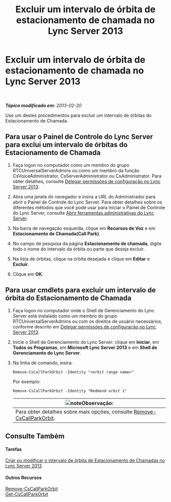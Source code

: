 ﻿---
title: Excluir um intervalo de órbita de estacionamento de chamada no Lync Server 2013
TOCTitle: Excluir um intervalo de órbita de estacionamento de chamada no Lync Server 2013
ms:assetid: 85e9f916-062d-450d-ac0a-aeaefc0f7cdc
ms:mtpsurl: https://technet.microsoft.com/pt-br/library/Gg182546(v=OCS.15)
ms:contentKeyID: 49307345
ms.date: 05/19/2016
mtps_version: v=OCS.15
ms.translationtype: HT
---

# Excluir um intervalo de órbita de estacionamento de chamada no Lync Server 2013

 

_**Tópico modificado em:** 2013-02-20_

Use um destes procedimentos para excluir um intervalo de órbitas do Estacionamento de Chamada.

## Para usar o Painel de Controle do Lync Server para exclui um intervalo de órbitas do Estacionamento de Chamada

1.  Faça logon no computador como um membro do grupo RTCUniversalServerAdmins ou como um membro da função CsVoiceAdministrator, CsServerAdministrator ou CsAdministrator. Para obter detalhes, consulte [Delegar permissões de configuração no Lync Server 2013](lync-server-2013-delegate-setup-permissions.md).

2.  Abra uma janela do navegador e insira a URL do Administrador para abrir o Painel de Controle do Lync Server. Para obter detalhes sobre os diferentes métodos que você pode usar para iniciar o Painel de Controle do Lync Server, consulte [Abrir ferramentas administrativas do Lync Server](lync-server-2013-open-lync-server-administrative-tools.md).

3.  Na barra de navegação esquerda, clique em **Recursos de Voz** e em **Estacionamento de Chamada(Call Park)**.

4.  No campo de pesquisa da página **Estacionamento de chamada**, digite todo o nome do intervalo da órbita ou parte que deseja excluir.

5.  Na lista de órbitas, clique na órbita desejada e clique em **Editar** e **Excluir**.

6.  Clique em **OK**.

## Para usar cmdlets para excluir um intervalo de órbita do Estacionamento de Chamada

1.  Faça logon no computador onde o Shell de Gerenciamento do Lync Server está instalado como um membro do grupo RTCUniversalServerAdmins ou com os direitos de usuário necessários, conforme descrito em [Delegar permissões de configuração no Lync Server 2013](lync-server-2013-delegate-setup-permissions.md).

2.  Inicie o Shell de Gerenciamento do Lync Server: clique em **Iniciar**, em **Todos os Programas**, em **Microsoft Lync Server 2013** e em **Shell de Gerenciamento do Lync Server**.

3.  Na linha de comando, insira:
    
        Remove-CsCallParkOrbit -Identity "<orbit range name>" 
    
    Por exemplo:
    
        Remove-CsCallParkOrbit -Identity "Redmond orbit 1"
    
    <table>
    <thead>
    <tr class="header">
    <th><img src="images/Gg425756.note(OCS.15).gif" title="note" alt="note" />Observação:</th>
    </tr>
    </thead>
    <tbody>
    <tr class="odd">
    <td>Para obter detalhes sobre mais opções, consulte <a href="https://docs.microsoft.com/en-us/powershell/module/skype/Remove-CsCallParkOrbit">Remove-CsCallParkOrbit</a>.</td>
    </tr>
    </tbody>
    </table>


## Consulte Também

#### Tarefas

[Criar ou modificar o intervalo de órbita de Estacionamento de Chamadas no Lync Server 2013](lync-server-2013-create-or-modify-a-call-park-orbit-range.md)  

#### Outros Recursos

[Remove-CsCallParkOrbit](https://docs.microsoft.com/en-us/powershell/module/skype/Remove-CsCallParkOrbit)  
[Get-CsCallParkOrbit](https://docs.microsoft.com/en-us/powershell/module/skype/Get-CsCallParkOrbit)

